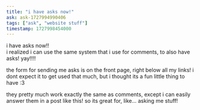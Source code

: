 ```yaml
---
title: "i have asks now!"
ask: ask-1727994990406
tags: ["ask", "website stuff"]
timestamp: 1727998454000
---
```

i have asks now!!  
i realized i can use the same system that i use for comments, to also have asks! yay!!!!

the form for sending me asks is on the front page, right below all my links! i dont expect it to get used that much, but i thought its a fun little thing to have :3

they pretty much work exactly the same as comments, except i can easily answer them in a post like this! so its great for, like... asking me stuff!